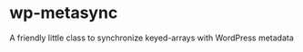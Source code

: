 wp-metasync
===========

A friendly little class to synchronize keyed-arrays with WordPress metadata
